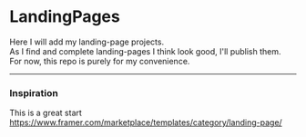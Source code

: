 # LandingPages
Here I will add my landing-page projects. <br>
As I find and complete landing-pages I think look good, I'll publish them.<br>
For now, this repo is purely for my convenience.<br>


---
### Inspiration
This is a great start <br>
https://www.framer.com/marketplace/templates/category/landing-page/
